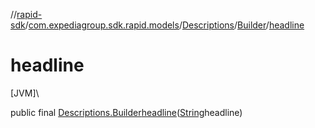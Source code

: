 //[rapid-sdk](../../../../index.md)/[com.expediagroup.sdk.rapid.models](../../index.md)/[Descriptions](../index.md)/[Builder](index.md)/[headline](headline.md)

# headline

[JVM]\

public final [Descriptions.Builder](index.md)[headline](headline.md)([String](https://docs.oracle.com/javase/8/docs/api/java/lang/String.html)headline)
